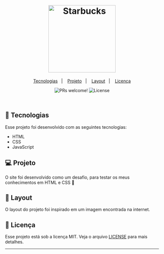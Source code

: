 <h1 align="center">
  <img alt="Starbucks" title="Starbucks" src="https://logodownload.org/wp-content/uploads/2016/09/Spotify-logo.png](https://www.google.com/url?sa=i&url=https%3A%2F%2Fviaparqueshopping.com.br%2Flojas%2Fstarbucks-coffee.htm&psig=AOvVaw219fNXyEvHDJtvjan5M2y3&ust=1684500096932000&source=images&cd=vfe&ved=0CBEQjRxqFwoTCJi5loHy_v4CFQAAAAAdAAAAABAi)](https://www.google.com/url?sa=i&url=https%3A%2F%2Flogodownload.org%2Fstarbucks-logo%2F&psig=AOvVaw1Zk4ixesEVd631Sij9EGAH&ust=1684500252285000&source=images&cd=vfe&ved=0CBEQjRxqFwoTCIC_icvy_v4CFQAAAAAdAAAAABAE)" width="220px" />
</h1>

<p align="center">
  <a href="#-tecnologias">Tecnologias</a>&nbsp;&nbsp;&nbsp;|&nbsp;&nbsp;&nbsp;
  <a href="#-projeto">Projeto</a>&nbsp;&nbsp;&nbsp;|&nbsp;&nbsp;&nbsp;
  <a href="#-layout">Layout</a>&nbsp;&nbsp;&nbsp;|&nbsp;&nbsp;&nbsp;
  <a href="#memo-licença">Licença</a>
</p>

<p align="center">
 <img src="https://img.shields.io/static/v1?label=PRs&message=welcome&color=49AA26&labelColor=000000" alt="PRs welcome!" />

  <img alt="License" src="https://img.shields.io/static/v1?label=license&message=MIT&color=49AA26&labelColor=000000">
</p>

<br>


## 🚀 Tecnologias

Esse projeto foi desenvolvido com as seguintes tecnologias:

- HTML
- CSS
- JavaScript

## 💻 Projeto

O site foi desenvolvido como um desafio, para testar os meus conhecimentos em HTML e CSS 🎵

## 🔖 Layout

O layout do projeto foi inspirado em um imagem encontrada na internet.

## :memo: Licença

Esse projeto está sob a licença MIT. Veja o arquivo [LICENSE](LICENSE.md) para mais detalhes.

---


